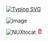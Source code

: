 [![Typing SVG](https://readme-typing-svg.herokuapp.com?font=Fira+Code&size=45&pause=1000&color=B122F7&center=true&vCenter=true&random=false&width=989&height=253&lines=Welcome+to+My+GitHub+Page;My+name+is+Rafaela+Vaz;i+'m+a+UX%2FUI+Engineer+Student+;at+BIT+Beam+Institute+of+Technology+)](https://git.io/typing-svg)

![image](https://github.com/Raphaelavazq/Raphaelavazq/assets/158291895/74301e7b-e72a-4914-ba1c-3dcd6a6848ad)

<img class="d-block width-fit height-auto mx-auto rounded-1" src="/images/NUX_Octodex.gif" alt="NUXtocat">

<svg xmlns="http://www.w3.org/2000/svg" width="1em" height="1em" viewBox="0 0 128 128">
	<path fill="#e524a8" d="m27.854 116.354l-8.043-90.211h88.378l-8.051 90.197l-36.192 10.033z" />
	<path fill="#f16529" d="m64 118.704l29.244-8.108l6.881-77.076H64z" />
	<path fill="#ebebeb" d="M64 66.978H49.359l-1.01-11.331H64V44.583H36.257l.264 2.969l2.72 30.489H64zm0 28.733l-.049.013l-12.321-3.328l-.788-8.823H39.735l1.55 17.372l22.664 6.292l.051-.015z" />
	<path d="M28.034 1.627h5.622v5.556H38.8V1.627h5.623v16.822H38.8v-5.633h-5.143v5.633h-5.623zm23.782 5.579h-4.95V1.627h15.525v5.579h-4.952v11.243h-5.623zm13.039-5.579h5.862l3.607 5.911l3.603-5.911h5.865v16.822h-5.601v-8.338l-3.867 5.981h-.098l-3.87-5.981v8.338h-5.502V1.627zm21.736 0h5.624v11.262h7.907v5.561H86.591z" />
	<path fill="#fff" d="M63.962 66.978v11.063h13.624L76.302 92.39l-12.34 3.331v11.51l22.682-6.286l.166-1.87l2.6-29.127l.27-2.97h-2.982zm0-22.395v11.064h26.725l.221-2.487l.505-5.608l.265-2.969z" />
</svg>
